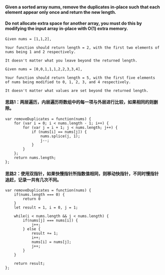 #### Given a sorted array nums, remove the duplicates in-place such that each element appear only once and return the new length.

#### Do not allocate extra space for another array, you must do this by modifying the input array in-place with O(1) extra memory.


```
Given nums = [1,1,2],

Your function should return length = 2, with the first two elements of nums being 1 and 2 respectively.

It doesn't matter what you leave beyond the returned length.
```

```
Given nums = [0,0,1,1,1,2,2,3,3,4],

Your function should return length = 5, with the first five elements of nums being modified to 0, 1, 2, 3, and 4 respectively.

It doesn't matter what values are set beyond the returned length.
```
#### 思路1：两层遍历，内层遍历将数组中的每一项与外层进行比较，如果相同的则删除。

```
var removeDuplicates = function(nums) {
    for (var i = 0; i < nums.length - 1; i++) {
        for (var j = i + 1; j < nums.length; j++) {
            if (nums[i] == nums[j]) {
                nums.splice(j, 1);
                j--;
            }
        }
    };
    return nums.length;
};
```
#### 思路2：使用双指针，如果快慢指针所指数值相同，则移动快指针，不同时慢指针追赶，记录一共有几次不同。

```
var removeDuplicates = function(nums) {
    if(nums.length === 0) {
        return 0
    }
    let result = 1, i = 0, j = 1;
    
    while(i < nums.length && j < nums.length) {
        if(nums[j] === nums[i]) {
            j++;
        } else {
            result += 1;
            i++;
            nums[i] = nums[j];
            j++;
        }
    }
    
    return result;
};
```

